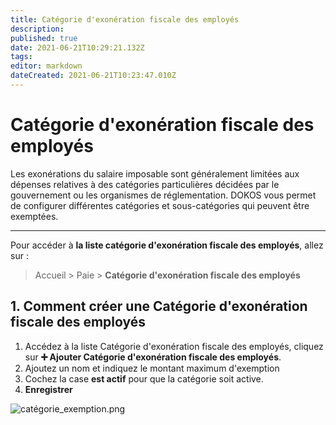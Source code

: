 ```yaml
---
title: Catégorie d'exonération fiscale des employés
description: 
published: true
date: 2021-06-21T10:29:21.132Z
tags: 
editor: markdown
dateCreated: 2021-06-21T10:23:47.010Z
---
```


# Catégorie d'exonération fiscale des employés

Les exonérations du salaire imposable sont généralement limitées aux dépenses relatives à des catégories particulières décidées par le gouvernement ou les organismes de réglementation. DOKOS vous permet de configurer différentes catégories et sous-catégories qui peuvent être exemptées. 

---

Pour accéder à **la liste catégorie d'exonération fiscale des employés**, allez sur :

> Accueil > Paie > **Catégorie d'exonération fiscale des employés**

## 1. Comment créer une Catégorie d'exonération fiscale des employés

1. Accédez à la liste Catégorie d'exonération fiscale des employés, cliquez sur **:heavy_plus_sign: Ajouter Catégorie d'exonération fiscale des employés**.
2. Ajoutez un nom et indiquez le montant maximum d'exemption
3. Cochez la case **est actif** pour que la catégorie soit active.
4. **Enregistrer**

![catégorie_exemption.png](/payroll/employee-tax-exemption-declaration/catégorie_exemption.png)